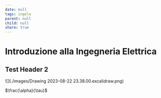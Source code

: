 ```yaml
---
date: null
tags: ingele
parent: null
child: null
share: true
---
```



# Introduzione alla Ingegneria Elettrica

## Test Header 2

![](./images/Drawing 2023-08-22 23.38.00.excalidraw.png)

$\frac{\alpha}{\tau}$